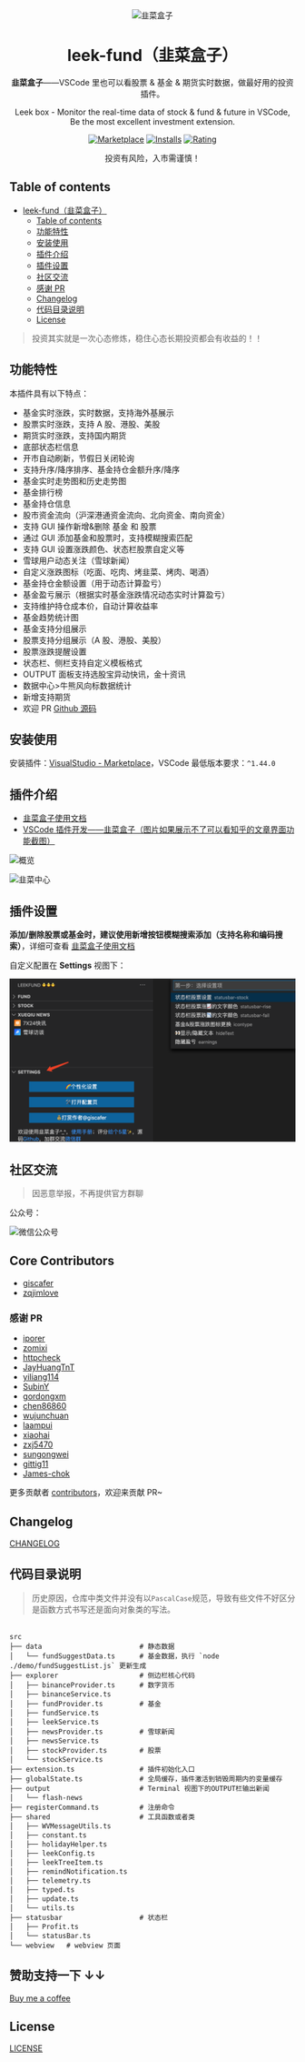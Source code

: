 <div align="center">
<img src="https://raw.githubusercontents.com/LeekHub/leek-fund/master/screenshot/leek-logo.png" alt="韭菜盒子" width="256"/>

# leek-fund（韭菜盒子）

**韭菜盒子**——VSCode 里也可以看股票 & 基金 & 期货实时数据，做最好用的投资插件。

Leek box - Monitor the real-time data of stock & fund & future in VSCode, Be the most excellent investment extension.

[![Marketplace](https://img.shields.io/visual-studio-marketplace/v/giscafer.leek-fund.svg?label=Marketplace&style=for-the-badge&logo=visual-studio-code)](https://marketplace.visualstudio.com/items?itemName=giscafer.leek-fund)
[![Installs](https://img.shields.io/visual-studio-marketplace/i/giscafer.leek-fund.svg?style=for-the-badge)](https://marketplace.visualstudio.com/items?itemName=giscafer.leek-fund)
[![Rating](https://img.shields.io/visual-studio-marketplace/stars/giscafer.leek-fund.svg?style=for-the-badge)](https://marketplace.visualstudio.com/items?itemName=giscafer.leek-fund)

投资有风险，入市需谨慎！

</div>

## Table of contents

- [leek-fund（韭菜盒子）](#leek-fund韭菜盒子)
  - [Table of contents](#table-of-contents)
  - [功能特性](#功能特性)
  - [安装使用](#安装使用)
  - [插件介绍](#插件介绍)
  - [插件设置](#插件设置)
  - [社区交流](#社区交流)
  - [感谢 PR](#感谢-pr)
  - [Changelog](#changelog)
  - [代码目录说明](#代码目录说明)
  - [License](#license)

> 投资其实就是一次心态修炼，稳住心态长期投资都会有收益的！！

## 功能特性

本插件具有以下特点：

- 基金实时涨跌，实时数据，支持海外基展示
- 股票实时涨跌，支持 A 股、港股、美股
- 期货实时涨跌，支持国内期货
- 底部状态栏信息
- 开市自动刷新，节假日关闭轮询
- 支持升序/降序排序、基金持仓金额升序/降序
- 基金实时走势图和历史走势图
- 基金排行榜
- 基金持仓信息
- 股市资金流向（沪深港通资金流向、北向资金、南向资金）
- 支持 GUI 操作新增&删除 基金 和 股票
- 通过 GUI 添加基金和股票时，支持模糊搜索匹配
- 支持 GUI 设置涨跌颜色、状态栏股票自定义等
- 雪球用户动态关注（雪球新闻）
- 自定义涨跌图标（吃面、吃肉、烤韭菜、烤肉、喝酒）
- 基金持仓金额设置（用于动态计算盈亏）
- 基金盈亏展示（根据实时基金涨跌情况动态实时计算盈亏）
- 支持维护持仓成本价，自动计算收益率
- 基金趋势统计图
- 基金支持分组展示
- 股票支持分组展示（A 股、港股、美股）
- 股票涨跌提醒设置
- 状态栏、侧栏支持自定义模板格式
- OUTPUT 面板支持选股宝异动快讯，金十资讯
- 数据中心>牛熊风向标数据统计
- 新增支持期货
- 欢迎 PR [Github 源码](https://github.com/LeekHub/leek-fund)

## 安装使用

安装插件：[VisualStudio - Marketplace](https://marketplace.visualstudio.com/items?itemName=giscafer.leek-fund)，VSCode 最低版本要求：`^1.44.0`

## 插件介绍

- [韭菜盒子使用文档](https://github.com/LeekHub/leek-fund/issues/23)
- [VSCode 插件开发——韭菜盒子（图片如果展示不了可以看知乎的文章界面功能截图）](https://zhuanlan.zhihu.com/p/166683895)

<!-- https://raw.staticdn.net/ 为GitHub raw 加速地址 -->

![概览](https://raw.githubusercontents.com/LeekHub/leek-fund/master/screenshot/overview.png)

![韭菜中心](https://raw.githubusercontents.com/LeekHub/leek-fund/master/screenshot/leek-center.png)

## 插件设置

**添加/删除股票或基金时，建议使用新增按钮模糊搜索添加（支持名称和编码搜索）**，详细可查看 [韭菜盒子使用文档](https://github.com/LeekHub/leek-fund/issues/23)

自定义配置在 **Settings** 视图下：

![](./screenshot/settings.png)

## 社区交流

> 因恶意举报，不再提供官方群聊

公众号：

<img width="300" alt="微信公众号" src="https://raw.githubusercontents.com/LeekHub/leek-fund/master/screenshot/wechat-qr1.jpg">

## Core Contributors

- [giscafer](https://github.com/giscafer)
- [zqjimlove](https://github.com/zqjimlove)

### 感谢 PR

- [iporer](https://github.com/iporer)
- [zomixi](https://github.com/zomixi)
- [httpcheck](https://github.com/httpcheck)
- [JayHuangTnT](https://github.com/JayHuangTnT)
- [yiliang114](https://github.com/yiliang114)
- [SubinY](https://github.com/SubinY)
- [gordongxm](https://github.com/gordongxm)
- [chen86860](https://github.com/chen86860)
- [wujunchuan](https://github.com/wujunchuan)
- [laampui](https://github.com/laampui)
- [xiaohai](https://github.com/xiaohaiGitHub)
- [zxj5470](https://github.com/zxj5470)
- [sungongwei](https://github.com/sungongwei)
- [gittig11](https://github.com/gittig11)
- [James-chok](https://github.com/James-chok)

<!-- <a href="https://github.com/giscafer/leek-fund/graphs/contributors">
  <img src="https://opencollective.com/leek-fund/contributors.svg?width=960&button=false" alt="contributors" />
</a> -->

更多贡献者 [contributors](https://github.com/LeekHub/leek-fund/graphs/contributors)，欢迎来贡献 PR~

## Changelog

[CHANGELOG](./CHANGELOG.md)

## 代码目录说明

> 历史原因，仓库中类文件并没有以`PascalCase`规范，导致有些文件不好区分是函数方式书写还是面向对象类的写法。

```shell

src
├── data                        # 静态数据
│   └── fundSuggestData.ts      # 基金数据，执行 `node ./demo/fundSuggestList.js` 更新生成
├── explorer                    # 侧边栏核心代码
│   ├── binanceProvider.ts      # 数字货币
│   ├── binanceService.ts
│   ├── fundProvider.ts         # 基金
│   ├── fundService.ts
│   ├── leekService.ts
│   ├── newsProvider.ts         # 雪球新闻
│   ├── newsService.ts
│   ├── stockProvider.ts        # 股票
│   └── stockService.ts
├── extension.ts                # 插件初始化入口
├── globalState.ts              # 全局缓存，插件激活到销毁周期内的变量缓存
├── output                      # Terminal 视图下的OUTPUT栏输出新闻
│   └── flash-news
├── registerCommand.ts          # 注册命令
├── shared                      # 工具函数或者类
│   ├── WVMessageUtils.ts
│   ├── constant.ts
│   ├── holidayHelper.ts
│   ├── leekConfig.ts
│   ├── leekTreeItem.ts
│   ├── remindNotification.ts
│   ├── telemetry.ts
│   ├── typed.ts
│   ├── update.ts
│   └── utils.ts
├── statusbar                   # 状态栏
│   ├── Profit.ts
│   └── statusBar.ts
└── webview   # webview 页面

```

## 赞助支持一下 ↓↓

[Buy me a coffee](https://github.com/giscafer/buy-me-a-coffee/blob/master/README.md)

## License

[LICENSE](./LICENSE)
